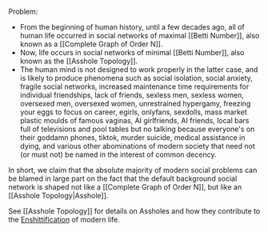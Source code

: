 
Problem:
- From the beginning of human history, until a few decades ago, all of human life occurred in social networks of maximal [[Betti Number]], also known as a [[Complete Graph of Order N]].
- Now, life occurs in social networks of minimal [[Betti Number]], also known as the [[Asshole Topology]].
- The human mind is not designed to work properly in the latter case, and is likely to produce phenomena such as social isolation, social anxiety, fragile social networks, increased maintenance time requirements for individual friendships, lack of friends, sexless men, sexless women, oversexed men, oversexed women, unrestrained hypergamy, freezing your eggs to focus on career, egirls, onlyfans, sexdolls, mass market plastic moulds of famous vaginas, AI girlfriends, AI friends, local bars full of televisions and pool tables but no talking because everyone's on their goddamn phones, tiktok, murder suicide, medical assistance in dying, and various other abominations of modern society that need not (or must not) be named in the interest of common decency.

In short, we claim that the absolute majority of modern social problems can be blamed in large part on the fact that the default background social network is shaped not like a [[Complete Graph of Order N]], but like an [[Asshole Topology|Asshole]].

See [[Asshole Topology]] for details on Assholes and how they contribute to the [Enshittification](https://en.wikipedia.org/wiki/Enshittification) of modern life.
